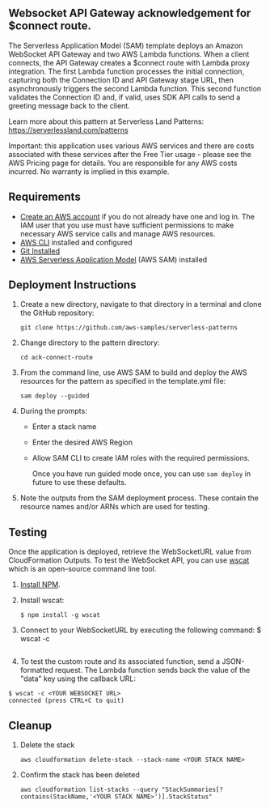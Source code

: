 ## Websocket API Gateway acknowledgement for $connect route.

The Serverless Application Model (SAM) template deploys an Amazon WebSocket API Gateway and two AWS Lambda functions. When a client connects, the API Gateway creates a $connect route with Lambda proxy integration. The first Lambda function processes the initial connection, capturing both the Connection ID and API Gateway stage URL, then asynchronously triggers the second Lambda function. This second function validates the Connection ID and, if valid, uses SDK API calls to send a greeting message back to the client.

Learn more about this pattern at Serverless Land Patterns: https://serverlessland.com/patterns

Important: this application uses various AWS services and there are costs associated with these services after the Free Tier usage - please see the AWS Pricing page for details. You are responsible for any AWS costs incurred. No warranty is implied in this example.


## Requirements

* [Create an AWS account](https://portal.aws.amazon.com/gp/aws/developer/registration/index.html) if you do not already have one and log in. The IAM user that you use must have sufficient permissions to make necessary AWS service calls and manage AWS resources.
* [AWS CLI](https://docs.aws.amazon.com/cli/latest/userguide/install-cliv2.html) installed and configured
* [Git Installed](https://git-scm.com/book/en/v2/Getting-Started-Installing-Git)
* [AWS Serverless Application Model](https://docs.aws.amazon.com/serverless-application-model/latest/developerguide/serverless-sam-cli-install.html) (AWS SAM) installed

## Deployment Instructions

1. Create a new directory, navigate to that directory in a terminal and clone the GitHub repository:
    ``` 
    git clone https://github.com/aws-samples/serverless-patterns
    ```
2. Change directory to the pattern directory:
    ```
    cd ack-connect-route
    ```
3. From the command line, use AWS SAM to build and deploy the AWS resources for the pattern as specified in the template.yml file:

    ```
    sam deploy --guided
    ```
4. During the prompts:
    * Enter a stack name
    * Enter the desired AWS Region
    * Allow SAM CLI to create IAM roles with the required permissions.
          
         Once you have run guided mode once, you can use `sam deploy` in future to use these defaults.

1. Note the outputs from the SAM deployment process. These contain the resource names and/or ARNs which are used for testing.

## Testing

Once the application is deployed, retrieve the WebSocketURL value from CloudFormation Outputs. To test the WebSocket API, you can use [wscat](https://github.com/websockets/wscat) which is an open-source command line tool.

1. [Install NPM](https://www.npmjs.com/get-npm).

2. Install wscat:
    ```
    $ npm install -g wscat
    ```

3. Connect to your WebSocketURL by executing the following command:
    $ wscat -c <YOUR WEBSOCKET URL>
    ```

4. To test the custom route and its associated function, send a JSON-formatted request. The Lambda function sends back the value of the "data" key using the callback URL:
```
$ wscat -c <YOUR WEBSOCKET URL>
connected (press CTRL+C to quit)
```
## Cleanup

1. Delete the stack
    ```
    aws cloudformation delete-stack --stack-name <YOUR STACK NAME>
    ```

2. Confirm the stack has been deleted
    ```
    aws cloudformation list-stacks --query "StackSummaries[?contains(StackName,'<YOUR STACK NAME>')].StackStatus"
    ```


